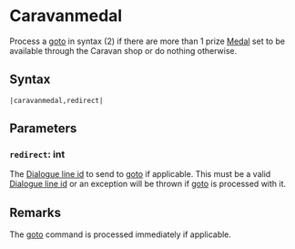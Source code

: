 # Caravanmedal

Process a [goto](Goto.md) in syntax (2) if there are more than 1 prize [Medal](../../Enums%20and%20IDs/Medal.md) set to be available through the Caravan shop or do nothing otherwise.

## Syntax

````
|caravanmedal,redirect|
````

## Parameters

### `redirect`: int

The [Dialogue line id](../Common%20commands%20id%20schemes/Dialogue%20line%20id.md) to send to [goto](Goto.md) if applicable. This must be a valid [Dialogue line id](../Common%20commands%20id%20schemes/Dialogue%20line%20id.md) or an exception will be thrown if [goto](Goto.md) is processed with it.

## Remarks

The [goto](Goto.md) command is processed immediately if applicable.
